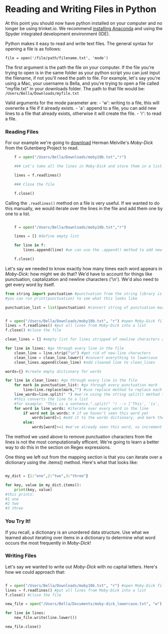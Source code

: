 # Reading and Writing Files in Python
At this point you should now have python installed on your computer and no longer be using trinket.io. We recommend [installing Anaconda](https://www.anaconda.com/products/individual) and using the Spyder integrated development environment (IDE). 

Python makes it easy to read and write text files. The general syntax for opening a file is as follows:

```file = open('/file/path/filename.txt', 'mode')```

The first argument is the path the file on your computer. If the file you're trying to open is in the same folder as your python script you can just input the filename, if not you'll need the path to file. For example, let's say you're using a Mac, your username is Bella, and you're trying to open a file called "myfile.txt" in your downloads folder. The path to that file would be: ```/Users/Bella/Downloads/myfile.txt```

Valid arguments for the mode parameter are:
    - 'w': writing to a file, this will overwrite a file if it already exists.
    - 'a': append to a file, you can add new lines to a file that already exists, otherwise it will create the file.
    - 'r': to read a file.

### Reading Files

For our example we're going to [download](https://www.gutenberg.org/files/2701/old/moby10b.txt) Herman Melville's _Moby-Dick_ from the Gutenberg Project to read.

```python
    f = open("/Users/Bella/Downloads/moby10b.txt","r")

    ### Let's take all the lines in Moby-Dick and store them in a list!

    lines = f.readlines()

    ### Close the file

    f.close()
```

Calling the ```.readlines()``` method on a file is very useful. If we wanted to do this manually, we would iterate over the lines in the file and add them one by one to a list.

```python

    f = open("/Users/Bella/Downloads/moby10b.txt","r")

    lines = [] #define empty list

    for line in f:
        lines.append(line) #we can use the .append() method to add new items to a list!

    f.close()
```

Let's say we needed to know exactly how many times each word appears in _Moby-Dick_: how might we do that? We'd have to account for things like punctuation, captalization and newline characters ('\n'). We'd also need to get every word by itself.

```python
from string import punctuation #punctuation from the string library is a string that contains all punctuation marks
#you can run print(punctuation) to see what this looks like

punctuation_list = list(punctuation) #convert string of punctuation marks to list


f = open("/Users/Bella/Downloads/moby10b.txt", "r") #open Moby-Dick file
lines = f.readlines() #put all lines from Moby-Dick into a list
f.close() #close the file

clean_lines = [] #empty list for lines stripped of newline characters and all characters converted to lowercase

for line in lines: #go through every line in the file
    clean_line = line.strip("\n") #get rid of new-line characters
    clean_line = clean_line.lower() #convert everything to lowercase
    clean_lines.append(clean_line) #add cleaned line to clean_lines

words={} #create empty dictionary for words

for line in clean_lines: #go through every line in the file
    for mark in punctuation_list: #go through every punctuation mark 
        line=line.replace(mark,"") #use replace method to replace each possible punctuation mark with an empty string
    line_words=line.split(" ") #we're using the string split() method to separate each line by space character
    #this converts the line to a list
    #for example: "This is a sentence.".split(" ") --> ['This', 'is', 'a', 'sentence.']
    for word in line_words: #iterate over every word in the line
        if word not in words: # if we haven't seen this word yet
            words[word]=1 #add it to the words dictionary, and mark the count as 1
        else:
            words[word]+=1 #we've already seen this word, so increment the count by 1
```

The method we used above to remove punctuation characters from the lines is not the most computationally efficent. We're going to learn a better way to do this in the section on Regex expressions.

One thing we left out from the mapping section is that you can iterate over a dictionary using the .items() method. Here's what that looks like:

```python

my_dict = {1:"one",2:"two",3:"three"}

for key, value in my_dict.items():
    print(key, value)
#this prints:
#1 one
#2 two
#3 three
```

### You Try It!
If you recall, a dictionary is an unordered data structure. Use what we learned about iterating over items in a dictionary to determine what word occurs the most frequently in _Moby-Dick_!

### Writing Files

Let's say we wanted to write out _Moby-Dick_ with no capital letters. Here's how we could approach that:

```python

f = open("/Users/Bella/Downloads/moby10b.txt", "r") #open Moby-Dick file
lines = f.readlines() #put all lines from Moby-Dick into a list
f.close() #close the file

new_file = open("/Users/Bella/Documents/moby-dick_lowercase.txt", "w") #write new file to Documents folder

for line in lines:
    new_file.write(line.lower())

new_file.close()

```